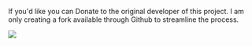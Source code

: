 If you'd like you can Donate to the original developer of this project. I am only creating a fork available through Github to streamline the process.

[![](https://www.paypalobjects.com/en_US/i/logo/paypal_logo.gif)](https://www.paypal.com/cgi-bin/webscr?cmd=_donations&business=ronggang%2ezhou%40gmail%2ecom&lc=GB&item_name=Transmission%20Web%20Control%20Project&no_note=0&currency_code=USD&bn=PP%2dDonationsBF%3abtn_donateCC_LG%2egif%3aNonHostedGuest)
